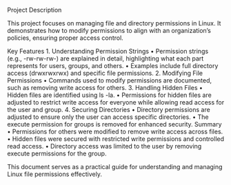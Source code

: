 Project Description

This project focuses on managing file and directory permissions in Linux. It demonstrates how to modify permissions to align with an organization’s policies, ensuring proper access control.

Key Features
	1.	Understanding Permission Strings
	•	Permission strings (e.g., -rw-rw-rw-) are explained in detail, highlighting what each part represents for users, groups, and others.
	•	Examples include full directory access (drwxrwxrwx) and specific file permissions.
	2.	Modifying File Permissions
	•	Commands used to modify permissions are documented, such as removing write access for others.
	3.	Handling Hidden Files
	•	Hidden files are identified using ls -la.
	•	Permissions for hidden files are adjusted to restrict write access for everyone while allowing read access for the user and group.
	4.	Securing Directories
	•	Directory permissions are adjusted to ensure only the user can access specific directories.
	•	The execute permission for groups is removed for enhanced security.
Summary
	•	Permissions for others were modified to remove write access across files.
	•	Hidden files were secured with restricted write permissions and controlled read access.
	•	Directory access was limited to the user by removing execute permissions for the group.

This document serves as a practical guide for understanding and managing Linux file permissions effectively.
